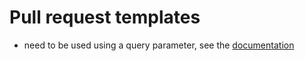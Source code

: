 # Pull request templates

- need to be used using a query parameter, see the
  [documentation](https://docs.github.com/en/communities/using-templates-to-encourage-useful-issues-and-pull-requests/creating-a-pull-request-template-for-your-repository)
